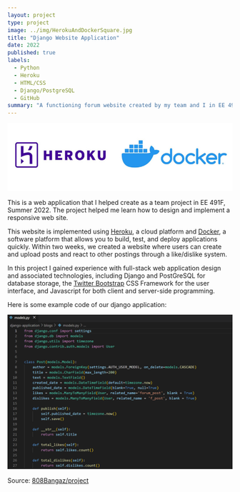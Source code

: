 ```yaml
---
layout: project
type: project
image: ../img/HerokuAndDockerSquare.jpg
title: "Django Website Application"
date: 2022
published: true
labels:
  - Python
  - Heroku
  - HTML/CSS
  - Django/PostgreSQL
  - GitHub
summary: "A functioning forum website created by my team and I in EE 491F."
---
```


<img class="img-fluid" src="../img/Untitled design.png">

This is a web application that I helped create as a team project in EE 491F, Summer 2022. The project helped me learn how to design and implement a responsive web site.

This website is implemented using [Heroku](https://www.heroku.com/), a cloud platform and [Docker](https://gdevillele.github.io/compose/django/), a software platform that allows you to build, test, and deploy applications quickly. Within two weeks, we created a website where users can create and upload posts and react to other postings through a like/dislike system.

In this project I gained experience with full-stack web application design and associated technologies, including Django and PostGreSQL for database storage, the [Twitter Bootstrap](http://getbootstrap.com/) CSS Framework for the user interface, and Javascript for both client and server-side programming. 

Here is some example code of our django application:

<img class="img-fluid" src="../img/django app screenshot.png">


Source: <a href="https://github.com/EE491F-808Bangaz/project">808Bangaz/project</a>
